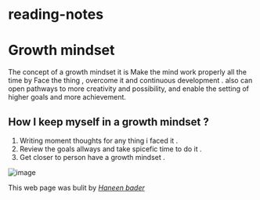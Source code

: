 # reading-notes
# **Growth mindset**
The concept of a growth mindset it is  Make the mind work properly all the time by  Face the thing  , overcome it and continuous development . also can open pathways to more creativity and possibility, and enable the setting of higher goals and more achievement.


## How I keep myself in a growth mindset ?
1. Writing  moment thoughts for any thing  i faced it .
2. Review the goals allways and take spicefic time to do it . 
3. Get closer to  person have a growth mindset .

![image](https://tofasakademi.com/wp-content/uploads/2019/06/growth-mindset3.png)

This web page was bulit by _[Haneen bader](https://github.com/haneenbader)_

 
